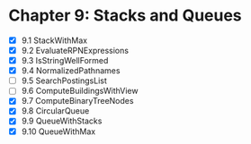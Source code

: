 # Chapter 9: Stacks and Queues

- [X] 9.1 StackWithMax
- [X] 9.2 EvaluateRPNExpressions
- [X] 9.3 IsStringWellFormed
- [X] 9.4 NormalizedPathnames
- [ ] 9.5 SearchPostingsList
- [ ] 9.6 ComputeBuildingsWithView
- [X] 9.7 ComputeBinaryTreeNodes
- [X] 9.8 CircularQueue
- [X] 9.9 QueueWithStacks
- [X] 9.10 QueueWithMax